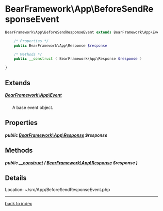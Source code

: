 # BearFramework\App\BeforeSendResponseEvent

```php
BearFramework\App\BeforeSendResponseEvent extends BearFramework\App\Event {

	/* Properties */
	public BearFramework\App\Response $response

	/* Methods */
	public __construct ( BearFramework\App\Response $response )

}
```

## Extends

##### [BearFramework\App\Event](bearframework.app.event.class.md)

&nbsp;&nbsp;&nbsp;&nbsp;&nbsp;&nbsp;A base event object.

## Properties

##### public [BearFramework\App\Response](bearframework.app.response.class.md) $response

## Methods

##### public [__construct](bearframework.app.beforesendresponseevent.__construct.method.md) ( [BearFramework\App\Response](bearframework.app.response.class.md) $response )

## Details

Location: ~/src/App/BeforeSendResponseEvent.php

---

[back to index](index.md)

